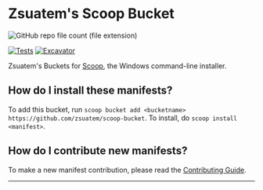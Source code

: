 # Zsuatem's Scoop Bucket

![GitHub repo file count (file extension)](https://img.shields.io/github/directory-file-count/zsuatem/scoop-bucket/bucket?type=file&extension=json&label=Scoop%20Buckets&labelColor=%23272e32)

[![Tests](https://github.com/zsuatem/scoop-bucket/actions/workflows/ci.yml/badge.svg)](https://github.com/zsuatem/scoop-bucket/actions/workflows/ci.yml) [![Excavator](https://github.com/zsuatem/scoop-bucket/actions/workflows/excavator.yml/badge.svg)](https://github.com/zsuatem/scoop-bucket/actions/workflows/excavator.yml)

 Zsuatem's Buckets for [Scoop](https://scoop.sh), the Windows command-line installer.

How do I install these manifests?
---------------------------------

To add this bucket, run `scoop bucket add <bucketname> https://github.com/zsuatem/scoop-bucket`. To install, do `scoop install <manifest>`.

How do I contribute new manifests?
----------------------------------

To make a new manifest contribution, please read the [Contributing Guide](https://github.com/ScoopInstaller/.github/blob/main/.github/CONTRIBUTING.md).

----

